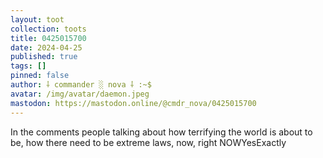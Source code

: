 ```yaml
---
layout: toot
collection: toots
title: 0425015700
date: 2024-04-25
published: true
tags: []
pinned: false
author: ⸸ commander ░ nova ⸸ :~$
avatar: /img/avatar/daemon.jpeg
mastodon: https://mastodon.online/@cmdr_nova/0425015700
---
```


In the comments people talking about how terrifying the world is about to be, how there need to be extreme laws, now, right NOWYesExactly
